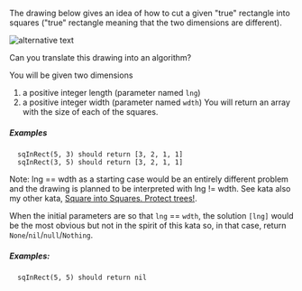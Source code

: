 The drawing below gives an idea of how to cut a given "true" rectangle into squares ("true" rectangle meaning that the two dimensions are different).

![alternative text](http://i.imgur.com/lk5vJ7sm.jpg)

Can you translate this drawing into an algorithm?

You will be given two dimensions

1. a positive integer length (parameter named ```lng```)
2. a positive integer width (parameter named ```wdth```)
You will return an array with the size of each of the squares.

##### Examples
```
  sqInRect(5, 3) should return [3, 2, 1, 1]
  sqInRect(3, 5) should return [3, 2, 1, 1]
```
Note: lng == wdth as a starting case would be an entirely different problem and the drawing is planned to be interpreted with lng != wdth. See kata also my other kata, [Square into Squares. Protect trees!](http://www.codewars.com/kata/54eb33e5bc1a25440d000891).

When the initial parameters are so that ```lng``` == ```wdth```, the solution ```[lng]``` would be the most obvious but not in the spirit of this kata so, in that case, return ```None```/```nil```/```null```/```Nothing```.

##### Examples:
```
  sqInRect(5, 5) should return nil
```
